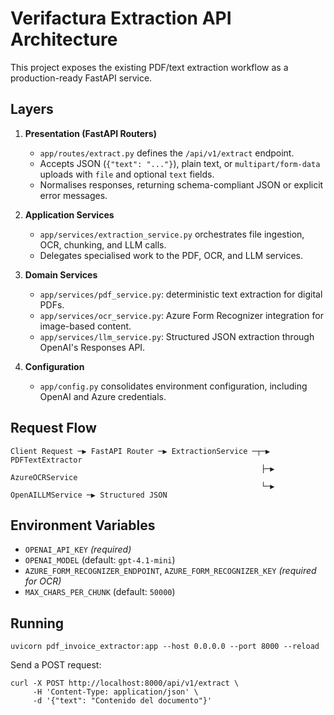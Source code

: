 # Verifactura Extraction API Architecture

This project exposes the existing PDF/text extraction workflow as a production-ready FastAPI service.

## Layers

1. **Presentation (FastAPI Routers)**
   - `app/routes/extract.py` defines the `/api/v1/extract` endpoint.
   - Accepts JSON (`{"text": "..."}`), plain text, or `multipart/form-data` uploads with `file` and optional `text` fields.
   - Normalises responses, returning schema-compliant JSON or explicit error messages.

2. **Application Services**
   - `app/services/extraction_service.py` orchestrates file ingestion, OCR, chunking, and LLM calls.
   - Delegates specialised work to the PDF, OCR, and LLM services.

3. **Domain Services**
   - `app/services/pdf_service.py`: deterministic text extraction for digital PDFs.
   - `app/services/ocr_service.py`: Azure Form Recognizer integration for image-based content.
   - `app/services/llm_service.py`: Structured JSON extraction through OpenAI's Responses API.

4. **Configuration**
   - `app/config.py` consolidates environment configuration, including OpenAI and Azure credentials.

## Request Flow

```
Client Request ─▶ FastAPI Router ─▶ ExtractionService ─┬─▶ PDFTextExtractor
                                                        ├─▶ AzureOCRService
                                                        └─▶ OpenAILLMService ─▶ Structured JSON
```

## Environment Variables

- `OPENAI_API_KEY` *(required)*
- `OPENAI_MODEL` (default: `gpt-4.1-mini`)
- `AZURE_FORM_RECOGNIZER_ENDPOINT`, `AZURE_FORM_RECOGNIZER_KEY` *(required for OCR)*
- `MAX_CHARS_PER_CHUNK` (default: `50000`)

## Running

```
uvicorn pdf_invoice_extractor:app --host 0.0.0.0 --port 8000 --reload
```

Send a POST request:

```
curl -X POST http://localhost:8000/api/v1/extract \
     -H 'Content-Type: application/json' \
     -d '{"text": "Contenido del documento"}'
```
